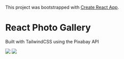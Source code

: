 This project was bootstrapped with [Create React App](https://github.com/facebook/create-react-app).

<h1>React Photo Gallery</h1>
<p>Built with TailwindCSS using the Pixabay API</p>

<img src="https://i.imgur.com/iaBGsoc.png" />
<img src="https://i.imgur.com/UFJm15W.png" />
